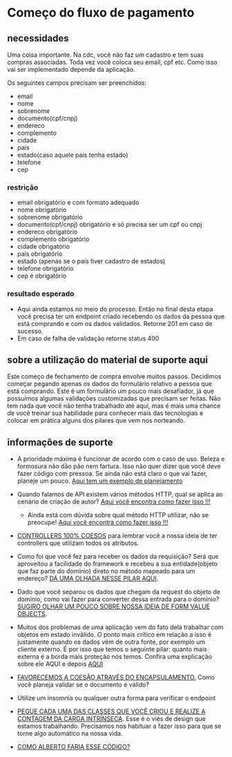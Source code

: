 # Começo do fluxo de pagamento

## necessidades
Uma coisa importante. Na cdc, você não faz um cadastro e tem suas compras associadas. Toda vez você coloca seu email, cpf etc. Como isso vai ser implementado depende da aplicação.

Os seguintes campos precisam ser preenchidos:

* email
* nome
* sobrenome
* documento(cpf/cnpj)
* endereco
* complemento
* cidade
* país
* estado(caso aquele pais tenha estado)
* telefone
* cep

### restrição

* email obrigatório e com formato adequado
* nome obrigatório
* sobrenome obrigatório
* documento(cpf/cnpj) obrigatório e só precisa ser um cpf ou cnpj
* endereco obrigatório
* complemento obrigatório
* cidade obrigatório
* país obrigatório
* estado (apenas se o país tiver cadastro de estados)
* telefone obrigatório
* cep é obrigatório

### resultado esperado

* Aqui ainda estamos no meio do processo. Então no final desta etapa você precisa ter um endpoint criado recebendo os dados da pessoa que está comprando e com os dados validados. Retorne 201 em caso de sucesso.
* Em caso de falha de validação retorne status 400

## sobre a utilização do material de suporte aqui

Este começo de fechamento de compra envolve muitos passos. Decidimos começar pegando apenas os dados do formulário relativo a pessoa que está comprando. Este é um formulário um pouco mais desafiador, já que possuímos algumas validações customizadas que precisam ser feitas. Não tem nada que você não tenha trabalhado até aqui, mas é mais uma chance de você treinar sua habilidade para conhecer mais das tecnologias e colocar em prática alguns dos pilares que vem nos norteando. ​

## informações de suporte

* A prioridade máxima é funcionar de acordo com o caso de uso. Beleza e formosura não dão pão nem fartura. Isso não quer dizer que você deve fazer código com pressoa. Se ainda não está claro o que vai fazer, planeje um pouco. [Aqui tem um exemplo de planejamento](../informacao_suporte/planeje-um-pouco.md)

* Quando falamos de API existem vários métodos HTTP, qual se aplica ao cenário de criação de autor? [Aqui você encontra como fazer isso !!!](../informacao_suporte/rest-methods.md)

  * Ainda está com dúvida sobre qual método HTTP utilizar, não se preocupe! [Aqui você encontra como fazer isso !!!](../informacao_suporte/rest-post.md)

* [CONTROLLERS 100% COESOS](../informacao-suporte-design/controllers-100-coesos.md) para lembrar você a nossa ideia de ter controllers que utilizam todos os atributos.

* Como foi que você fez para receber os dados da requisição? Será que aproveitou a facilidade do framework e recebeu a sua entidade(objeto que faz parte do domínio) direto no método mapeado para um endereço? [DÁ UMA OLHADA NESSE PILAR AQUI](../informacao_suporte/recebe-dados-requisicao.md).

* Dado que você separou os dados que chegam da request do objeto de domínio, como vai fazer para converter dessa entrada para o domínio? [SUGIRO OLHAR UM POUCO SOBRE NOSSA IDEIA DE FORM VALUE OBJECTS](../informacao_suporte/conversao-para-dominio.md).

* Muitos dos problemas de uma aplicação vem do fato dela trabalhar com objetos em estado inválido. O ponto mais crítico em relação a isso é justamente quando os dados vêm de outra fonte, por exemplo um cliente externo. É por isso que temos o seguinte pilar: quanto mais externa é a borda mais proteção nós temos. Confira uma explicação sobre ele AQUI e depois [AQUI](../informacao_suporte/protegemos-as-bordas.md)

* [FAVORECEMOS A COESÃO ATRAVÉS DO ENCAPSULAMENTO.](https://medium.com/@albertosouza_47783/encapsulamento-sob-uma-perspectiva-l%C3%B3gica-3d04016e3f14) Como você planeja validar se o documento é válido?

* Utilize um insomnia ou qualquer outra forma para verificar o endpoint

* [PEGUE CADA UMA DAS CLASSES QUE VOCÊ CRIOU E REALIZE A CONTAGEM DA CARGA INTRÍNSECA](../informacao-suporte-design/treino-contagem-carga-intrinseca.md). Esse é o viés de design que estamos trabalhando. Precisamos nos habituar a fazer isso para que se torne algo automático na nossa vida.

* [COMO ALBERTO FARIA ESSE CÓDIGO?](https://github.com/asouza/jornada-deveficiente-casa-do-codigo/commit/57533ae6afd88dde4533bdd6bc02d09d7c18d1f7)



